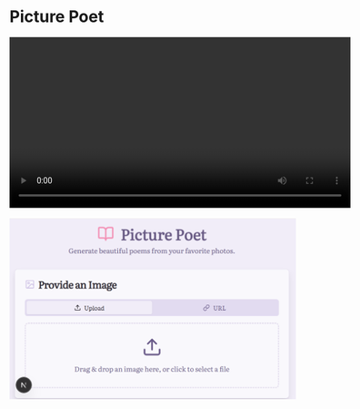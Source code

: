 # Picture Poet

<video src="(https://youtu.be/2_NoF9Y0wLI)" controls width="600"></video>

![alt text](image.png)

